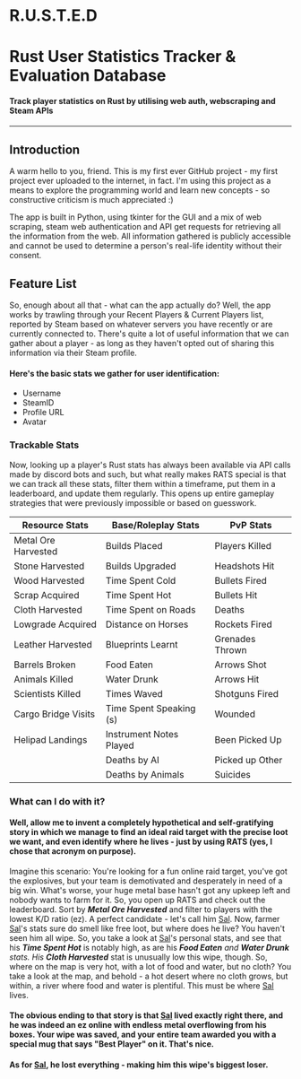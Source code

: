 # R.U.S.T.E.D
# Rust User Statistics Tracker & Evaluation Database
#### Track player statistics on Rust by utilising web auth, webscraping and Steam APIs

----

## Introduction
A warm hello to you, friend. This is my first ever GitHub project - my first project ever uploaded to the internet, in fact.
I'm using this project as a means to explore the programming world and learn new concepts - so constructive criticism is much appreciated :)

The app is built in Python, using tkinter for the GUI and a mix of web scraping, steam web authentication and API get requests for retrieving all the information from the web. All information gathered is publicly accessible and cannot be used to determine a person's real-life identity without their consent.


## Feature List
So, enough about all that - what can the app actually do?
Well, the app works by trawling through your Recent Players & Current Players list, reported by Steam based on whatever servers you have recently or are currently connected to. There's quite a lot of useful information that we can gather about a player - as long as they haven't opted out of sharing this information via their Steam profile.

#### Here's the basic stats we gather for user identification:
* Username
* SteamID
* Profile URL
* Avatar

### Trackable Stats
Now, looking up a player's Rust stats has always been available via API calls made by discord bots and such, but what really makes RATS special is that we can track all these stats, filter them within a timeframe, put them in a leaderboard, and update them regularly. This opens up entire gameplay strategies that were previously impossible or based on guesswork.


| Resource Stats      | Base/Roleplay Stats     | PvP Stats
|---------------------|-------------------------|--------
| Metal Ore Harvested | Builds Placed           | Players Killed
| Stone Harvested     | Builds Upgraded         | Headshots Hit
| Wood Harvested      | Time Spent Cold         | Bullets Fired
| Scrap Acquired      | Time Spent Hot          | Bullets Hit
| Cloth Harvested     | Time Spent on Roads     | Deaths
| Lowgrade Acquired   | Distance on Horses      | Rockets Fired
| Leather Harvested   | Blueprints Learnt       | Grenades Thrown
| Barrels Broken      | Food Eaten              | Arrows Shot
| Animals Killed      | Water Drunk             | Arrows Hit
| Scientists Killed   | Times Waved             | Shotguns Fired
| Cargo Bridge Visits | Time Spent Speaking (s) | Wounded
| Helipad Landings    | Instrument Notes Played | Been Picked Up
|                     | Deaths by AI            | Picked up Other
|                     | Deaths by Animals       | Suicides


### What can I do with it?

#### Well, allow me to invent a completely hypothetical and self-gratifying story in which we manage to find an ideal raid target with the precise loot we want, and even identify where he lives - just by using RATS (yes, I chose that acronym on purpose). 

Imagine this scenario: You're looking for a fun online raid target, you've got the explosives, but your team is demotivated and desperately in need of a big win. What's worse, your huge metal base hasn't got any upkeep left and nobody wants to farm for it. So, you open up RATS and check out the leaderboard. Sort by ***Metal Ore Harvested*** and filter to players with the lowest K/D ratio (ez). A perfect candidate - let's call him [Sal](https://tinyurl.com/2e95md6d). Now, farmer [Sal](https://tinyurl.com/2e95md6d)'s stats sure do smell like free loot, but where does he live? You haven't seen him all wipe. So, you take a look at [Sal](https://tinyurl.com/2e95md6d)'s personal stats, and see that his ***Time Spent Hot*** is notably high, as are his ***Food Eaten** and ***Water Drunk*** stats. His **Cloth Harvested*** stat is unusually low this wipe, though. So, where on the map is very hot, with a lot of food and water, but no cloth? You take a look at the map, and behold - a hot desert where no cloth grows, but within, a river where food and water is plentiful. This must be where [Sal](https://tinyurl.com/2e95md6d) lives.

#### The obvious ending to that story is that [Sal](https://tinyurl.com/2e95md6d) lived exactly right there, and he was indeed an ez online with endless metal overflowing from his boxes. Your wipe was saved, and your entire team awarded you with a special mug that says "Best Player" on it. That's nice. 

#### As for [Sal](https://tinyurl.com/2e95md6d), he lost everything - making him this wipe's biggest loser.
